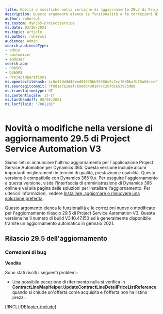 ```yaml
---
title: Novità o modifiche nella versione di aggiornamento 29.5 di Project Service Automation aggiornamento rapido V3
description: Questo argomento elenca le funzionalità e le correzioni disponibili nella versione di aggiornamento 29.5 di Project Service Automation aggiornamento rapido V3.
author: ruhercul
ms.custom: dyn365-projectservice
ms.date: 03/26/2021
ms.topic: article
ms.author: ruhercul
audience: Admin
search.audienceType:
- admin
- customizer
- enduser
search.app:
- D365CE
- D365PS
- ProjectOperations
ms.openlocfilehash: ac8e17dddd48eed61070bb93660e0c1ccf6d0bafb78a64cecf1b6ab45da7d1a9
ms.sourcegitcommit: 7f8d1e7a16af769adb43d1877c28fdce53975db8
ms.translationtype: HT
ms.contentlocale: it-IT
ms.lasthandoff: 08/06/2021
ms.locfileid: "7002201"
---
```

# <a name="whats-new-or-changed-in-project-service-automation-update-release-295-v3"></a>Novità o modifiche nella versione di aggiornamento 29.5 di Project Service Automation V3

Siamo lieti di annunciare l'ultimo aggiornamento per l'applicazione Project Service Automation per Dynamics 365. Questa versione include alcuni importanti miglioramenti in termini di qualità, prestazioni e usabilità. Questa versione è compatibile con Dynamics 365 9.x. Per eseguire l'aggiornamento a questa versione, visita l'interfaccia di amministrazione di Dynamics 365 online e vai alla pagina delle soluzioni per installare l'aggiornamento. Per ulteriori informazioni, vedere [Installare, aggiornare o rimuovere una soluzione preferita](/power-platform/admin/install-remove-preferred-solution.md).

Questo argomento elenca le funzionalità e le correzioni nuove o modificate per l'aggiornamento rilascio 29.5 di Project Service Automation V3. Questa versione ha il numero di build V3.10.47.150 ed è generalmente disponibile tramite un aggiornamento automatico in gennaio 2021.

## <a name="update-release-295"></a>Rilascio 29.5 dell'aggiornamento

### <a name="bug-fixes"></a>Correzioni di bug


**Vendite**

Sono stati risolti i seguenti problemi:

- Una possibile eccezione di riferimento nulla si verifica in **ContractLineMapHelper.UpdateContractLineDetailPriceListReference** quando si chiude un'offerta come acquisita e l'offerta non ha listino prezzi.


[!INCLUDE[footer-include](../includes/footer-banner.md)]
